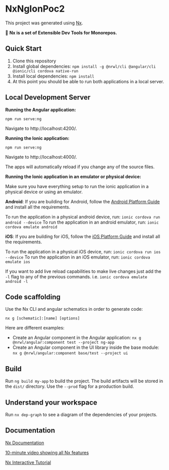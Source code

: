 # NxNgIonPoc2

This project was generated using [Nx](https://nx.dev).

🔎  **Nx is a set of Extensible Dev Tools for Monorepos.**

## Quick Start

1. Clone this repository
2. Install global dependencies: `npm install -g @nrwl/cli @angular/cli @ionic/cli cordova native-run`
3. Install local dependencies: `npm install`
4. At this point you should be able to run both applications in a local server.

## Local Development Server

**Running the Angular application:**

```npm run serve:ng```

Navigate to http://localhost:4200/.

**Running the Ionic application:**

```npm run serve:ng```

Navigate to http://localhost:4000/.

The apps will automatically reload if you change any of the source files.

**Running the Ionic application in an emulator or physical device:**

Make sure you have everything setup to run the ionic application in a physical device or using an emulator.

**Android**: If you are building for Android, follow the [Android Platform Guide](https://cordova.apache.org/docs/en/latest/guide/platforms/android/index.html) and install all the requirements.

To run the application in a physical android device, run: `ionic cordova run android --device`
To run the application in an android emulator, run: `ionic cordova emulate android`

**iOS**: If you are building for iOS, follow the [iOS Platform Guide](https://cordova.apache.org/docs/en/latest/guide/platforms/ios/index.html) and install all the requirements.

To run the application in a physical iOS device, run: `ionic cordova run ios --device`
To run the application in an iOS emulator, run: `ionic cordova emulate ios`

If you want to add live reload capabilities to make live changes just add the `-l` flag to any of the previous commands.
i.e. `ionic cordova emulate android -l`

## Code scaffolding

Use the Nx CLI and angular schematics in order to generate code:

`nx g [schematic]:[name] [options]`

Here are different examples: 

- Create an Angular component in the Angular application: `nx g @nrwl/angular:component test --project ng-app`
- Create an Angular component in the UI library inside the base module: `nx g @nrwl/angular:component base/test --project ui`

## Build

Run `ng build my-app` to build the project. The build artifacts will be stored in the `dist/` directory. Use the `--prod` flag for a production build.

## Understand your workspace

Run `nx dep-graph` to see a diagram of the dependencies of your projects.

## Documentation

[Nx Documentation](https://nx.dev/angular)

[10-minute video showing all Nx features](https://nx.dev/angular/getting-started/what-is-nx)

[Nx Interactive Tutorial](https://nx.dev/angular/tutorial/01-create-application)
